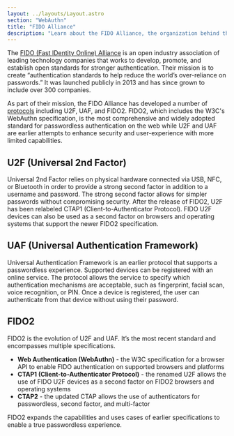 ```yaml
---
layout: ../layouts/Layout.astro
section: "WebAuthn"
title: "FIDO Alliance"
description: "Learn about the FIDO Alliance, the organization behind the development of WebAuthn and other authentication standards. Discover the history, goals, and achievements of the FIDO Alliance, and its impact on the future of online authentication."
---
```


The [FIDO (Fast IDentity Online) Alliance](https://fidoalliance.org/) is an open industry association of leading technology companies that works to develop, promote, and establish open standards for stronger authentication. Their mission is to create “authentication standards to help reduce the world’s over-reliance on passwords.” It was launched publicly in 2013 and has since grown to include over 300 companies.

As part of their mission, the FIDO Alliance has developed a number of [protocols](https://fidoalliance.org/specifications/) including U2F, UAF, and FIDO2. FIDO2, which includes the W3C's WebAuthn specification, is the most comprehensive and widely adopted standard for passwordless authentication on the web while U2F and UAF are earlier attempts to enhance security and user-experience with more limited capabilities.

## U2F (Universal 2nd Factor)
Universal 2nd Factor relies on physical hardware connected via USB, NFC, or Bluetooth in order to provide a strong second factor in addition to a username and password. The strong second factor allows for simpler passwords without compromising security. After the release of FIDO2, U2F has been relabeled CTAP1 (Client-to-Authenticator Protocol). FIDO U2F devices can also be used as a second factor on browsers and operating systems that support the newer FIDO2 specification.

## UAF (Universal Authentication Framework)
Universal Authentication Framework is an earlier protocol that supports a passwordless experience. Supported devices can be registered with an online service. The protocol allows the service to specify which authentication mechanisms are acceptable, such as fingerprint, facial scan, voice recognition, or PIN. Once a device is registered, the user can authenticate from that device without using their password.

## FIDO2
FIDO2 is the evolution of U2F and UAF. It’s the most recent standard and encompasses multiple specifications.
* **Web Authentication (WebAuthn)** - the W3C specification for a browser API to enable FIDO authentication on supported browsers and platforms
* **CTAP1 (Client-to-Authenticator Protocol)** - the renamed U2F allows the use of FIDO U2F devices as a second factor on FIDO2 browsers and operating systems
* **CTAP2** - the updated CTAP allows the use of authenticators for passwordless, second factor, and multi-factor

FIDO2 expands the capabilities and uses cases of earlier specifications to enable a true passwordless experience. 
